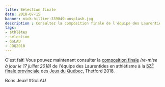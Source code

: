 ```yaml
---
title: Sélection finale
date: 2018-07-15
banner: nick-hillier-339049-unsplash.jpg
description : Consultez la composition finale de l'équipe des Laurentides aux Jeux du Québec, Thetford 2018.
tags:
- athlètes
- sélection
- GoLAU
- JDQ2018
---
```


C'est fait! Vous pouvez maintenant consulter la [composition finale](/assets/athlaurentides-selection-finale.pdf) _(re-mise à jour le 17 juillet 2018)_ de l'équipe des Laurentides en athlétisme à la [53<sup>e</sup> finale provinciale](https://thetford2018.jeuxduquebec.com/) des [Jeux du Québec](http://jeuxduquebec.com/), Thetford 2018.

Bons Jeux! #GoLAU
